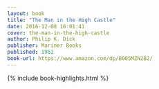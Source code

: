 ```yaml
---
layout: book
title: "The Man in the High Castle"
date: 2016-12-08 16:01:41
cover: the-man-in-the-high-castle
author: Philip K. Dick
publisher: Mariner Books
published: 1962
book-url: https://www.amazon.com/dp/B005MZN2B2/
---
```


{% include book-highlights.html %}
